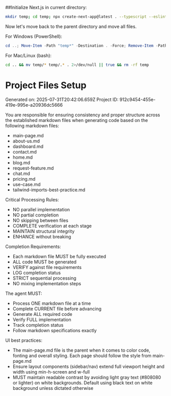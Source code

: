 ##Initialize Next.js in current directory:
```bash
mkdir temp; cd temp; npx create-next-app@latest . --typescript --eslint --tailwind --app --src-dir --import-alias "@/*" --turbopack --yes
```

Now let's move back to the parent directory and move all files.

For Windows (PowerShell):
```powershell
cd ..; Move-Item -Path "temp*" -Destination . -Force; Remove-Item -Path "temp" -Recurse -Force
```

For Mac/Linux (bash):
```bash
cd .. && mv temp/* temp/.* . 2>/dev/null || true && rm -rf temp
```

# Project Files Setup
Generated on: 2025-07-31T20:42:06.659Z
Project ID: 912c9454-455e-419e-995e-a20936dc5666

You are responsible for ensuring consistency and proper structure across the established markdown files when generating code based on the following markdown files:
- main-page.md
- about-us.md
- dashboard.md
- contact.md
- home.md
- blog.md
- request-feature.md
- chat.md
- pricing.md
- use-case.md
- tailwind-imports-best-practice.md

Critical Processing Rules:
- NO parallel implementation
- NO partial completion
- NO skipping between files
- COMPLETE verification at each stage
- MAINTAIN structural integrity
- ENHANCE without breaking

Completion Requirements:
- Each markdown file MUST be fully executed
- ALL code MUST be generated
- VERIFY against file requirements
- LOG completion status
- STRICT sequential processing
- NO mixing implementation steps

The agent MUST:
- Process ONE markdown file at a time
- Complete CURRENT file before advancing
- Generate ALL required code
- Verify FULL implementation
- Track completion status
- Follow markdown specifications exactly

UI best practices:
- The main-page.md file is the parent when it comes to color code, fonting and overall styling. Each page should follow the style from main-page.md
- Ensure layout components (sidebar/nav) extend full viewport height and width using min-h-screen and w-full
- MUST maintain readable contrast by avoiding light gray text (#808080 or lighter) on white backgrounds. Default using black text on white background unless dictated otherwise
